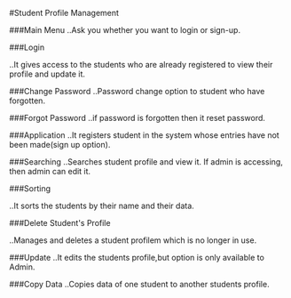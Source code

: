 #Student Profile Management



###Main Menu
..Ask you whether you want to login or sign-up.

###Login

..It gives access to the students who are already registered to view their profile and update it.



###Change Password
..Password change option to student who have forgotten.

###Forgot Password
..if password is forgotten then it reset password.

###Application
..It registers student in the system whose entries have not been made(sign up option).



###Searching
..Searches student profile and view it. If admin is accessing, then admin can edit it. 


###Sorting

..It sorts the students by their name and their data.



###Delete Student's Profile

..Manages and deletes a student profilem which is no longer in use.



###Update
..It edits the students profile,but option is only available to Admin.

###Copy Data
..Copies data of one student to another students profile.

